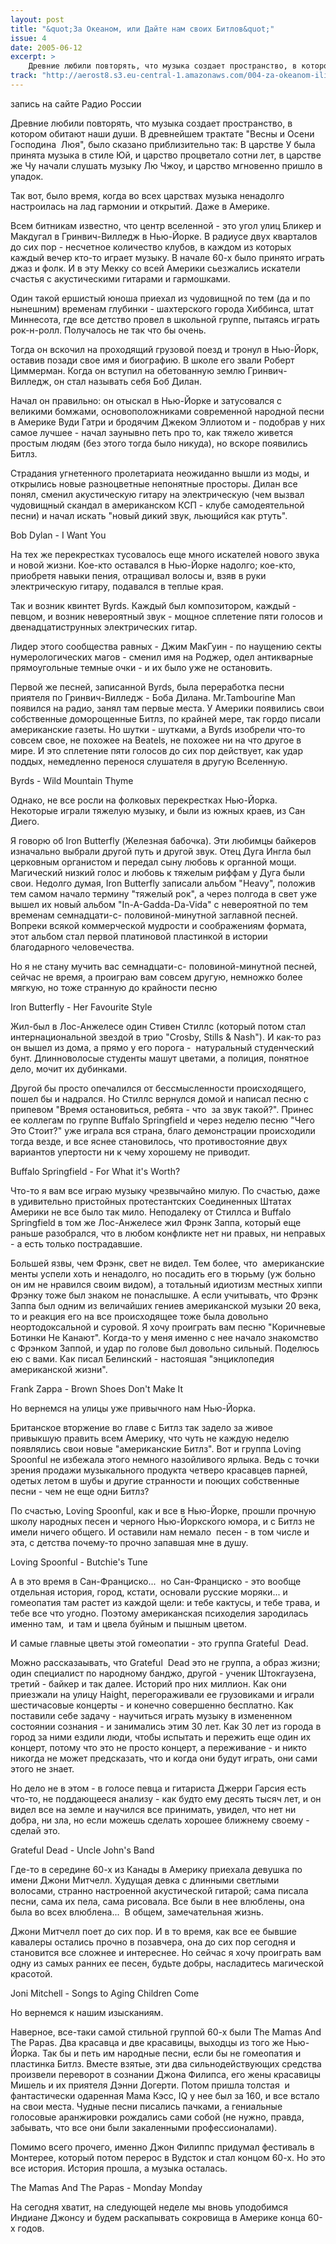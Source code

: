 ```yaml
---
layout: post
title: "&quot;За Океаном, или Дайте нам своих Битлов&quot;"
issue: 4
date: 2005-06-12
excerpt: >
    Древние любили повторять, что музыка создает пространство, в котором обитают наши души. В древнейшем трактате "Весны и Осени Господина  Люя", было сказано приблизительно так: В царстве У была принята музыка в стиле Юй, и царство процветало сотни лет, в царстве же Чу начали слушать музыку Лю Чжоу, и царство мгновенно пришло в упадок.
track: "http://aerost8.s3.eu-central-1.amazonaws.com/004-za-okeanom-ili-dajte-nam-svoih-bitlov.mp3"
---
```


запись на сайте Радио России

Древние любили повторять, что музыка создает пространство, в котором обитают наши души. В древнейшем трактате "Весны и Осени Господина  Люя", было сказано приблизительно так: В царстве У была принята музыка в стиле Юй, и царство процветало сотни лет, в царстве же Чу начали слушать музыку Лю Чжоу, и царство мгновенно пришло в упадок.

Так вот, было время, когда во всех царствах музыка ненадолго настроилась на лад гармонии и открытий. Даже в Америке.

Всем битникам известно, что центр вселенной - это угол улиц Бликер и Макдугал в Гринвич-Вилледж в Нью-Йорке. В радиусе двух кварталов до сих пор - несчетное количество клубов, в каждом из которых каждый вечер кто-то играет музыку. В начале 60-х было принято играть джаз и фолк. И в эту Мекку со всей Америки сьезжались искатели счастья с акустическими гитарами и гармошками.

Один такой ершистый юноша приехал из чудовищной по тем (да и по нынешним) временам глубинки - шахтерского города Хиббинса, штат Миннесота, где все детство провел в школьной группе, пытаясь играть рок-н-ролл. Получалось не так что бы очень.

Тогда он вскочил на проходящий грузовой поезд и тронул в Нью-Йорк, оставив позади свое имя и биографию. В школе его звали Роберт Циммерман. Когда он вступил на обетованную землю Гринвич-Вилледж, он стал называть себя Боб Дилан.

Начал он правильно: он отыскал в Нью-Йорке и затусовался с великими бомжами, основоположниками современной народной песни в Америке Вуди Гатри и бродячим Джеком Эллиотом и - подобрав у них самое лучшее - начал заунывно петь про то, как тяжело живется простым людям (без этого тогда было никуда), но вскоре появились Битлз.

Страдания угнетенного пролетариата неожиданно вышли из моды, и открылись новые разноцветные непонятные просторы. Дилан все понял, сменил акустическую гитару на электрическую (чем вызвал чудовищный скандал в американском КСП - клубе самодеятельной песни) и начал искать "новый дикий звук, льющийся как ртуть".

Bob Dylan - I Want You

На тех же перекрестках тусовалось еще много искателей нового звука и новой жизни. Кое-кто оставался в Нью-Йорке надолго; кое-кто, приобретя навыки пения, отращивал волосы и, взяв в руки электрическую гитару, подавался в теплые края.

Так и возник квинтет Byrds. Каждый был композитором, каждый - певцом, и возник невероятный звук - мощное сплетение пяти голосов и двенадцатиструнных электрических гитар.

Лидер этого сообщества равных - Джим МакГуин - по наущению секты нумерологических магов - сменил имя на Роджер, одел антикварные прямоугольные темные очки - и их было уже не остановить.

Первой же песней, записанной Byrds, была переработка песни приятеля по Гринвич-Вилледж - Боба Дилана. Mr.Tambourine Man появился на радио, занял там первые места. У Америки появились свои собственные доморощенные Битлз, по крайней мере, так гордо писали американские газеты. Но шутки - шутками, а Byrds изобрели что-то совсем свое, не похожее на Beatels, не похожее ни на что другое в мире. И это сплетение пяти голосов до сих пор действует, как удар поддых, немедленно перенося слушателя в другую Вселенную.

Byrds - Wild Mountain Thyme

Однако, не все росли на фолковых перекрестках Нью-Йорка. Некоторые играли тяжелую музыку, и были из южных краев, из Сан Диего.

Я говорю об Iron Butterfly (Железная бабочка). Эти любимцы байкеров изначально выбрали другой путь и другой звук. Отец Дуга Ингла был церковным органистом и передал сыну любовь к органной мощи. Магический низкий голос и любовь к тяжелым риффам у Дуга были свои. Недолго думая, Iron Butterfly записали альбом "Heavy", положив тем самом начало термину "тяжелый рок", а через полгода в свет уже вышел их новый альбом "In-A-Gadda-Da-Vida" с невероятной по тем временам семнадцати-с- половиной-минутной заглавной песней. Вопреки всякой коммерческой мудрости и соображениям формата, этот альбом стал первой платиновой пластинкой в истории благодарного человечества.

Но я не стану мучить вас семнадцати-с- половиной-минутной песней, сейчас не время, а проиграю вам совсем другую, немножко более мягкую, но тоже странную до крайности песню

Iron Butterfly - Her Favourite Style

Жил-был в Лос-Анжелесе один Стивен Стиллс (который потом стал интернациональной звездой в трио "Crosby, Stills & Nash"). И как-то раз он вышел из дома, а прямо у его порога -  натуральный студенческий бунт. Длинноволосые студенты машут цветами, а полиция, понятное дело, мочит их дубинками.

Другой бы просто опечалился от бессмысленности происходящего, пошел бы и надрался. Но Стиллс вернулся домой и написал песню с припевом "Время остановиться, ребята - что  за звук такой?". Принес ее коллегам по группе Buffalo Springfield и через неделю песню "Чего Это Стоит?" уже играла вся страна, благо демонстрации происходили тогда везде, и все яснее становилось, что противостояние двух вариантов упертости ни к чему хорошему не приводит.

Buffalo Springfield - For What it's Worth?

Что-то я вам все играю музыку чрезвычайно милую. По счастью, даже в удивительно пристойных протестантских Соединенных Штатах Америки не все было так мило. Неподалеку от Стиллса и Buffalo Springfield в том же Лос-Анжелесе жил Фрэнк Заппа, который еще раньше разобрался, что в любом конфликте нет ни правых, ни неправых - а есть только пострадавшие.

Большей язвы, чем Фрэнк, свет не видел. Тем более, что  американские менты успели хоть и ненадолго, но посадить его в тюрьму (уж больно он им не нравился своим видом), а тотальный идиотизм местных хиппи Фрэнку тоже был знаком не понаслышке. А если учитывать, что Фрэнк Заппа был одним из величайших гениев американской музыки 20 века, то и реакция его на все происходящее тоже была довольно неортодоксальной и суровой. Я хочу проиграть вам песню "Коричневые Ботинки Не Канают". Когда-то у меня именно с нее начало знакомство с Фрэнком Заппой, и удар по голове был довольно сильный. Поделюсь ею с вами. Как писал Белинский - настояшая "энциклопедия американской жизни".

Frank Zappa - Brown Shoes Don't Make It

Но вернемся на улицы уже привычного нам Нью-Йорка.

Британское вторжение во главе с Битлз так задело за живое привыкшую править всем Америку, что чуть не каждую неделю появлялись свои новые "американские Битлз". Вот и группа Loving Spoonful не избежала этого немного назойливого ярлыка. Ведь с точки зрения продажи музыкального продукта четверо красавцев парней, одетых летом в шубы и другие странности и поющих собственные песни - чем не еще одни Битлз?

По счастью, Loving Spoonful, как и все в Нью-Йорке, прошли прочную школу народных песен и черного Нью-Йоркского юмора, и с Битлз не имели ничего общего. И оставили нам немало  песен - в том числе и эта, с детства почему-то прочно запавшая мне в душу.

Loving Spoonful - Butchie's Tune

А в это время в Сан-Франциско...  но Сан-Франциско - это вообще отдельная история, город, кстати, основали русские моряки... и гомеопатия там растет из каждой щели: и тебе кактусы, и тебе трава, и тебе все что угодно. Поэтому американская психоделия зародилась именно там,  и там и цвела буйным и пышным цветом.

И самые главные цветы этой гомеопатии - это группа Grateful  Dead.

Можно рассказаывать, что Grateful  Dead это не группа, а образ жизни; один специалист по народному банджо, другой - ученик Штокгаузена, третий - байкер и так далее. Историй про них миллион. Как они приезжали на улицу Haight, перегораживали ее грузовиками и играли шестичасовые концерты - и конечно совершенно бесплатно. Как поставили себе задачу - научиться играть музыку в измененном состоянии сознания - и занимались этим 30 лет. Как 30 лет из города в город за ними ездили люди, чтобы испытать и пережить еще один их концерт, потому что это не просто концерт, а переживание - и никто никогда не может предсказать, что и когда они будут играть, они сами этого не знает.

Но дело не в этом - в голосе певца и гитариста Джерри Гарсия есть что-то, не поддающееся анализу - как будто ему десять тысяч лет, и он видел все на земле и научился все принимать, увидел, что нет ни добра, ни зла, но если можешь сделать хорошее ближнему своему - сделай это.

Grateful Dead - Uncle John's Band

Где-то в середине 60-х из Канады в Америку приехала девушка по имени Джони Митчелл. Худущая девка с длинными светлыми волосами, странно настроенной акустической гитарой; сама писала песни, сама их пела, сама рисовала. Все были в нее влюблены, она была во всех влюблена...  В общем, замечательная жизнь.

Джони Митчелл поет до сих пор. И в то время, как все ее бывшие кавалеры остались прочно в позавчера, она до сих пор сегодня и становится все сложнее и интереснее. Но сейчас я хочу проиграть вам одну из самых ранних ее песен, будьте добры, насладитесь магической красотой.

Joni Mitchell - Songs to Aging Children Come

Но вернемся к нашим изысканиям.

Наверное, все-таки самой стильной группой 60-х были The Mamas And The Papas. Два красавца и две красавицы, выходцы из того же Нью-Йорка. Так бы и петь им народные песни, если бы не гомеопатия и пластинка Битлз. Вместе взятые, эти два сильнодействующих средства произвели переворот в сознании Джона Филипса, его жены красавицы Мишель и их приятеля Дэнни Догерти. Потом пришла толстая  и фантастически одаренная Мама Кэсс, IQ у нее был за 160, и все встало на свои места. Чудные песни писались пачками, а гениальные голосовые аранжировки рождались сами собой (не нужно, правда, забывать, что все они были закаленными профессионалами).

Помимо всего прочего, именно Джон Филиппс придумал фестиваль в Монтерее, который потом перерос в Вудсток и стал концом 60-х. Но это все история. История прошла, а музыка осталась.

The Mamas And The Papas - Monday Monday

На сегодня хватит, на следующей неделе мы вновь уподобимся Индиане Джонсу и будем раскапывать сокровища в Америке конца 60-х годов.
